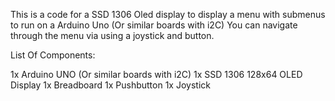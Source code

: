 This is a code for a SSD 1306 Oled display to display a menu with submenus to run on a Arduino Uno (Or similar boards with i2C)
You can navigate through the menu via using a joystick and button. 


List Of Components:

1x Arduino UNO (Or similar boards with i2C)
1x SSD 1306 128x64 OLED Display
1x Breadboard 
1x Pushbutton
1x Joystick
